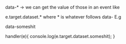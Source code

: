data-*  -> we can get the value of those in an event like 

e.target.dataset.* 
where * is whatever follows data-
E.g

data-someshit 

handler(e){
    console.log(e.target.dataset.someshit);
}
